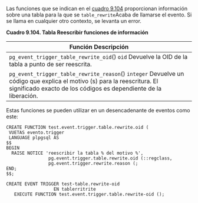 Las funciones que se indican en el [cuadro 9.104](https://www.postgresql.org/docs/current/functions-event-triggers.html#FUNCTIONS-EVENT-TRIGGER-TABLE-REWRITE) proporcionan información sobre una tabla para la que se  `table_rewrite`Acaba de llamarse el evento. Si se llama en cualquier otro contexto, se levanta un error.

**Cuadro 9.104. Tabla Reescribir funciones de información**

| Función                Descripción                           |
| ------------------------------------------------------------ |
| `pg_event_trigger_table_rewrite_oid`() `oid`                Devuelve la OID de la tabla a punto de ser reescrita. |
| `pg_event_trigger_table_rewrite_reason`() `integer`                Devuelve un código que explica el motivo (s) para la  reescritura. El significado exacto de los códigos es dependiente de la  liberación. |

Estas funciones se pueden utilizar en un desencadenante de eventos como este:

```
CREATE FUNCTION test.event.trigger.table.rewrite.oid (
 VUETAS evento.trigger
 LANGUAGE plpgsql AS
$$
BEGIN
  RAISE NOTICE 'reescribir la tabla % del motivo %',
                pg.event.trigger.table.rewrite.oid (::regclass,
                pg.event.trigger.rewrite.reason (;
END;
$$;

CREATE EVENT TRIGGER test-table.rewrite-oid
                  EN tablerritrite
   EXECUTE FUNCTION test.event.trigger.table.rewrite-oid ();
```